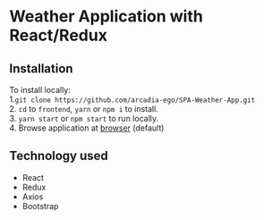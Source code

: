 # Weather Application with React/Redux

## Installation
To install locally:  
1.`git clone https://github.com/arcadia-ego/SPA-Weather-App.git`  
2. `cd` to `frontend`, `yarn` or `npm i` to install.  
3. `yarn start` or `npm start` to run locally.  
4. Browse application at [browser](http://localhost:3000) (default)  


## Technology used
* React  
* Redux  
* Axios  
* Bootstrap  
